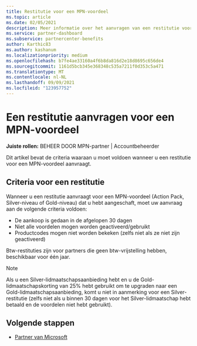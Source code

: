 ```yaml
---
title: Restitutie voor een MPN-voordeel
ms.topic: article
ms.date: 02/05/2021
description: Meer informatie over het aanvragen van een restitutie voor een MPN-voordeel en de criteria die nodig zijn om in aanmerking te komen.
ms.service: partner-dashboard
ms.subservice: partnercenter-benefits
author: Karthic83
ms.author: kashanum
ms.localizationpriority: medium
ms.openlocfilehash: b7fe4ae33160a4f6b8da816d2e18d8695c656de4
ms.sourcegitcommit: 1161d5bcb345e368348c535a7211f0d353c5a471
ms.translationtype: MT
ms.contentlocale: nl-NL
ms.lasthandoff: 09/09/2021
ms.locfileid: "123957752"
---
```

# <a name="request-a-refund-for-an-mpn-benefit"></a>Een restitutie aanvragen voor een MPN-voordeel

**Juiste rollen:** BEHEER DOOR MPN-partner | Accountbeheerder

Dit artikel bevat de criteria waaraan u moet voldoen wanneer u een restitutie voor een MPN-voordeel aanvraagt.

## <a name="criteria-for-a-refund"></a>Criteria voor een restitutie
Wanneer u een restitutie aanvraagt voor een MPN-voordeel (Action Pack, Silver-niveau of Gold-niveau) dat u hebt aangeschaft, moet uw aanvraag aan de volgende criteria voldoen:

- De aankoop is gedaan in de afgelopen 30 dagen
- Niet alle voordelen mogen worden geactiveerd/gebruikt
- Productcodes mogen niet worden bekeken (zelfs niet als ze niet zijn geactiveerd)

Btw-restituties zijn voor partners die geen btw-vrijstelling hebben, beschikbaar voor één jaar.

>[!NOTE]
>Als u een Silver-lidmaatschapsaanbieding hebt en u de Gold-lidmaatschapskorting van 25% hebt gebruikt om te upgraden naar een Gold-lidmaatschapsaanbieding, komt u niet in aanmerking voor een Silver-restitutie (zelfs niet als u binnen 30 dagen voor het Silver-lidmaatschap hebt betaald en de voordelen niet hebt gebruikt).

## <a name="next-steps"></a>Volgende stappen

- [Partner van Microsoft](mpn-overview.md)
